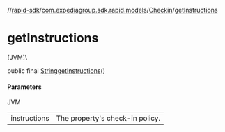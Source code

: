 //[rapid-sdk](../../../index.md)/[com.expediagroup.sdk.rapid.models](../index.md)/[Checkin](index.md)/[getInstructions](get-instructions.md)

# getInstructions

[JVM]\

public final [String](https://docs.oracle.com/javase/8/docs/api/java/lang/String.html)[getInstructions](get-instructions.md)()

#### Parameters

JVM

| | |
|---|---|
| instructions | The property's check-in policy. |

